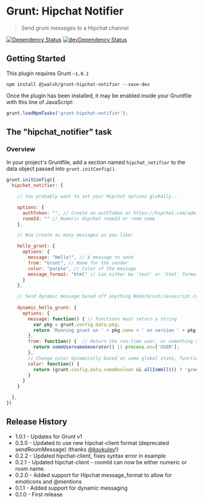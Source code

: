 # Grunt: Hipchat Notifier
> Send grunt messages to a Hipchat channel

[![Dependency Status](https://david-dm.org/jwalsh/grunt-hipchat-notifier.png)](https://david-dm.org/jwalsh/grunt-hipchat-notifier)
[![devDependency Status](https://david-dm.org/jwalsh/grunt-hipchat-notifier/dev-status.png)](https://david-dm.org/jwalsh/grunt-hipchat-notifier#info=devDependencies)

## Getting Started

This plugin requires Grunt `~1.0.1`

```shell
npm install @jwalsh/grunt-hipchat-notifier --save-dev
```

Once the plugin has been installed, it may be enabled inside your Gruntfile with this line of JavaScript:

```js
grunt.loadNpmTasks('grunt-hipchat-notifier');
```

## The "hipchat_notifier" task

### Overview

In your project's Gruntfile, add a section named `hipchat_notifier` to the data object passed into `grunt.initConfig()`.

```js
grunt.initConfig({
  hipchat_notifier: {

    // You probably want to set your Hipchat options globally...

    options: {
      authToken: "", // Create an authToken at https://hipchat.com/admin/api
      roomId: "" // Numeric Hipchat roomId or room name
    },

    // Now create as many messages as you like!

    hello_grunt: {
      options: {
        message: "Hello!", // A message to send
        from: "Grunt", // Name for the sender
        color: "purple", // Color of the message
        message_format: "html" // Can either be 'text' or 'html' format
      }
    },

    // Send dynamic message based off anything Node/Grunt/Javascript can do!
    
    dynamic_hello_grunt: {
      options: {
        message: function() { // Functions must return a string
          var pkg = grunt.config.data.pkg;
          return 'Running grunt on ' + pkg.name + ' on version ' + pkg.name;
        },
        from: function() {  // Return the run-time user, or something more creative.
          return someUsernameGenerator() || process.env['USER'];
        },
        // Change color dynamically based on some global state, function response, etc
        color: function() {
          return (grunt.config.data.someBoolean && allIsWell()) ? 'green' : 'red';
        }
      }
    }

  },
})
```

## Release History

* 1.0.1 - Updates for Grunt v1
* 0.3.0 - Updated to use new hipchat-client format (deprecated sendRoomMessage) (thanks [@ksykulev](https://github.com/ksykulev)!)
* 0.2.2 - Updated hipchat-client, fixes syntax error in example
* 0.2.1 - Updated hipchat-client - roomId can now be either numeric or room name.
* 0.2.0 - Added support for Hipchat message_format to allow for emoticons and @mentions
* 0.1.1 - Added support for dynamic messaging
* 0.1.0 - First release

